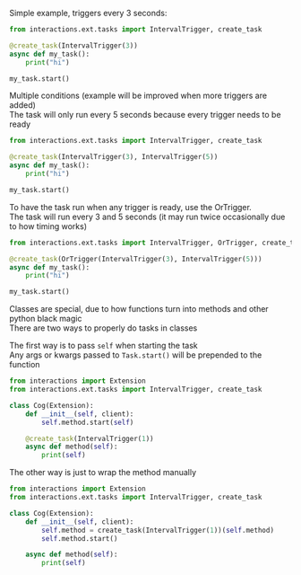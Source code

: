 Simple example, triggers every 3 seconds:
```python
from interactions.ext.tasks import IntervalTrigger, create_task

@create_task(IntervalTrigger(3))
async def my_task():
    print("hi")

my_task.start()
```

Multiple conditions (example will be improved when more triggers are added)\
The task will only run every 5 seconds because every trigger needs to be ready
```python
from interactions.ext.tasks import IntervalTrigger, create_task

@create_task(IntervalTrigger(3), IntervalTrigger(5))
async def my_task():
    print("hi")

my_task.start()
```

To have the task run when any trigger is ready, use the OrTrigger.\
The task will run every 3 and 5 seconds (it may run twice occasionally due to how timing works)
```python
from interactions.ext.tasks import IntervalTrigger, OrTrigger, create_task

@create_task(OrTrigger(IntervalTrigger(3), IntervalTrigger(5)))
async def my_task():
    print("hi")

my_task.start()
```

Classes are special, due to how functions turn into methods and other python black magic\
There are two ways to properly do tasks in classes

The first way is to pass `self` when starting the task\
Any args or kwargs passed to `Task.start()` will be prepended to the function
```python
from interactions import Extension
from interactions.ext.tasks import IntervalTrigger, create_task

class Cog(Extension):
    def __init__(self, client):
        self.method.start(self)

    @create_task(IntervalTrigger(1))
    async def method(self):
        print(self)
```

The other way is just to wrap the method manually
```python
from interactions import Extension
from interactions.ext.tasks import IntervalTrigger, create_task

class Cog(Extension):
    def __init__(self, client):
        self.method = create_task(IntervalTrigger(1))(self.method)
        self.method.start()

    async def method(self):
        print(self)
```